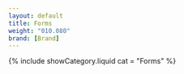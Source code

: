 ```yaml
---
layout: default
title: Forms
weight: "010.080"
brand: [Brand]
---
```


{% include showCategory.liquid  cat = "Forms" %}